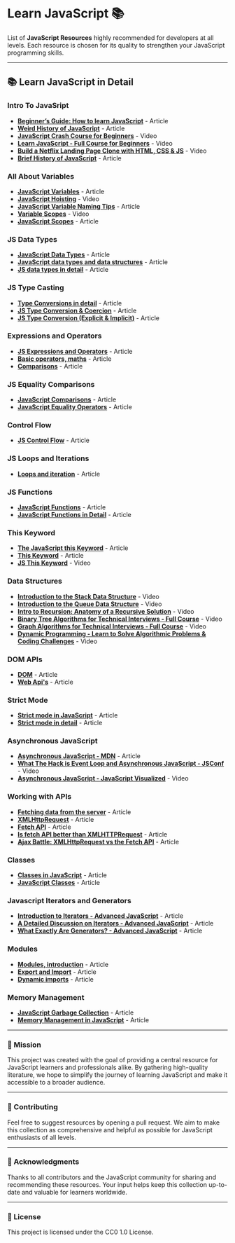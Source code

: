 # Learn JavaScript 📚

List of **JavaScript Resources** highly recommended for developers at all levels. Each resource is chosen for its quality to strengthen your JavaScript programming skills.

---

## 📚 Learn JavaScript in Detail

### Intro To JavaSript

- **[Beginner’s Guide: How to learn JavaScript](https://www.freecodecamp.org/news/how-to-learn-javascript-effectively/)** - Article
- **[Weird History of JavaScript](https://dev.to/codediodeio/the-weird-history-of-javascript-2bnb)** - Article
- **[JavaScript Crash Course for Beginners](https://www.youtube.com/watch?v=hdI2bqOjy3c&t=2s)** - Video
- **[Learn JavaScript - Full Course for Beginners](https://www.youtube.com/watch?v=PkZNo7MFNFg)** - Video
- **[Build a Netflix Landing Page Clone with HTML, CSS & JS](https://www.youtube.com/watch?v=P7t13SGytRk&t=22s)** - Video
- **[Brief History of JavaScript](https://roadmap.sh/guides/history-of-javascript)** - Article

### All About Variables

- **[JavaScript Variables](https://javascript.info/variables)** - Article
- **[JavaScript Hoisting](https://www.youtube.com/watch?v=EvfRXyKa_GI)** - Video
- **[JavaScript Variable Naming Tips](https://www.codeguage.com/courses/js/variables#Tips_for_naming_variables)** - Article
- **[Variable Scopes](https://www.youtube.com/watch?v=_E96W6ivHng)** - Video
- **[JavaScript Scopes](https://www.w3schools.com/js/js_scope.asp)** - Article

### JS Data Types

- **[JavaScript Data Types](https://www.codeguage.com/courses/js/data-types)** - Article
- **[JavaScript data types and data structures](https://developer.mozilla.org/en-US/docs/Web/JavaScript/Data_structures)** - Article
- **[JS data types in detail](https://javascript.info/types)** - Article

### JS Type Casting

- **[Type Conversions in detail](https://javascript.info/type-conversions)** - Article
- **[JS Type Conversion & Coercion](https://medium.com/@mila.mirovic98/javascript-fundamentals-type-conversion-coercion-8bbba10c9925)** - Article
- **[JS Type Conversion (Explicit & Implicit)](https://www.freecodecamp.org/news/coercion-and-type-conversion-in-javascript/)** - Article

### Expressions and Operators

- **[JS Expressions and Operators](https://developer.mozilla.org/en-US/docs/Web/JavaScript/Guide/Expressions_and_operators)** - Article
- **[Basic operators, maths](https://javascript.info/operators)** - Article
- **[Comparisons](https://javascript.info/comparison)** - Article


### JS Equality Comparisons

- **[JavaScript Comparisons](https://www.w3schools.com/js/js_comparisons.asp)** - Article
- **[JavaScript Equality Operators](https://developer.mozilla.org/en-US/docs/Web/JavaScript/Reference/Operators#equality_operators)** - Article


### Control Flow

- **[JS Control Flow](https://developer.mozilla.org/en-US/docs/Glossary/Control_flow)** - Article

### JS Loops and Iterations

- **[Loops and iteration](https://developer.mozilla.org/en-US/docs/Web/JavaScript/Guide/Loops_and_iteration)** - Article


### JS Functions

- **[JavaScript Functions](https://developer.mozilla.org/en-US/docs/Web/JavaScript/Guide/Functions)** - Article
- **[JavaScript Functions in Detail](https://www.codeguage.com/courses/js/functions-basics)** - Article


### This Keyword

- **[The JavaScript this Keyword](https://www.w3schools.com/js/js_this.asp)** - Article
- **[This Keyword](https://developer.mozilla.org/en-US/docs/Web/JavaScript/Reference/Operators/this)** - Article
- **[JS This Keyword](https://youtu.be/cwChC4BQF0Q?si=yz-HTO7pHDI9B0XW)** - Video

### Data Structures

- **[Introduction to the Stack Data Structure](https://www.youtube.com/watch?v=4F-BnR2XwqU)** - Video
- **[Introduction to the Queue Data Structure](https://www.youtube.com/watch?v=GRA_3Ppl2ZI)** - Video
- **[Intro to Recursion: Anatomy of a Recursive Solution](https://www.youtube.com/watch?v=yBWlPte6FhA)** - Video
- **[Binary Tree Algorithms for Technical Interviews - Full Course](https://www.youtube.com/watch?v=fAAZixBzIAI)** - Video
- **[Graph Algorithms for Technical Interviews - Full Course](https://www.youtube.com/watch?v=tWVWeAqZ0WU)** - Video
- **[Dynamic Programming - Learn to Solve Algorithmic Problems & Coding Challenges](https://www.youtube.com/watch?v=oBt53YbR9Kk)** - Video





### DOM APIs

- **[DOM](https://developer.mozilla.org/en-US/docs/Web/API/Document_Object_Model)** - Article
- **[Web Api's](https://www.w3schools.com/js/js_api_intro.asp)** - Article



### Strict Mode

- **[Strict mode in JavaScript](https://javascript.info/strict-mode)** - Article
- **[Strict mode in detail](https://developer.mozilla.org/en-US/docs/Web/JavaScript/Reference/Strict_mode)** - Article



### Asynchronous JavaScript

- **[Asynchronous JavaScript - MDN](https://developer.mozilla.org/en-US/docs/Learn/JavaScript/Asynchronous/Introducing)** - Article
- **[What The Hack is Event Loop and Asynchronous JavaScript - JSConf](https://www.youtube.com/watch?v=8aGhZQkoFbQ)** - Video
- **[Asynchronous JavaScript - JavaScript Visualized](https://www.youtube.com/watch?v=eiC58R16hb8)** - Video

### Working with APIs

- **[Fetching data from the server](https://developer.mozilla.org/en-US/docs/Learn/JavaScript/Client-side_web_APIs/Fetching_data)** - Article
- **[XMLHttpRequest](https://developer.mozilla.org/en-US/docs/Web/API/XMLHttpRequest)** - Article
- **[Fetch API](https://developer.mozilla.org/en-US/docs/Web/API/Fetch_API)** - Article
- **[Is fetch API better than XMLHTTPRequest](https://medium.com/beginners-guide-to-mobile-web-development/the-fetch-api-2c962591f5c)** - Article
- **[Ajax Battle: XMLHttpRequest vs the Fetch API](https://blog.openreplay.com/ajax-battle-xmlhttprequest-vs-fetch/)** - Article

### Classes

- **[Classes in JavaScript](https://javascript.info/classes)** - Article
- **[JavaScript Classes](https://developer.mozilla.org/en-US/docs/Web/JavaScript/Reference/Classes)** - Article

### Javascript Iterators and Generators

- **[Introduction to Iterators - Advanced JavaScript](https://www.codeguage.com/courses/advanced-js/iteration-introduction)** - Article
- **[A Detailed Discussion on Iterators - Advanced JavaScript](https://www.codeguage.com/courses/advanced-js/iteration-iterators)** - Article
- **[What Exactly Are Generators? - Advanced JavaScript](https://www.codeguage.com/courses/advanced-js/iteration-generators)** - Article


### Modules

- **[Modules, introduction](https://javascript.info/modules-intro)** - Article
- **[Export and Import](https://javascript.info/import-export)** - Article
- **[Dynamic imports](https://javascript.info/modules-dynamic-imports)** - Article


### Memory Management

- **[JavaScript Garbage Collection](https://javascript.info/garbage-collection)** - Article
- **[Memory Management in JavaScript](https://developer.mozilla.org/en-US/docs/Web/JavaScript/Memory_management)** - Article

---

### 🎯 Mission

This project was created with the goal of providing a central resource for JavaScript learners and professionals alike. By gathering high-quality literature, we hope to simplify the journey of learning JavaScript and make it accessible to a broader audience.

---

### 🤝 Contributing

Feel free to suggest resources by opening a pull request. We aim to make this collection as comprehensive and helpful as possible for JavaScript enthusiasts of all levels.

---

### 🙏 Acknowledgments

Thanks to all contributors and the JavaScript community for sharing and recommending these resources. Your input helps keep this collection up-to-date and valuable for learners worldwide.

---

### 📜 License

This project is licensed under the CC0 1.0 License.
